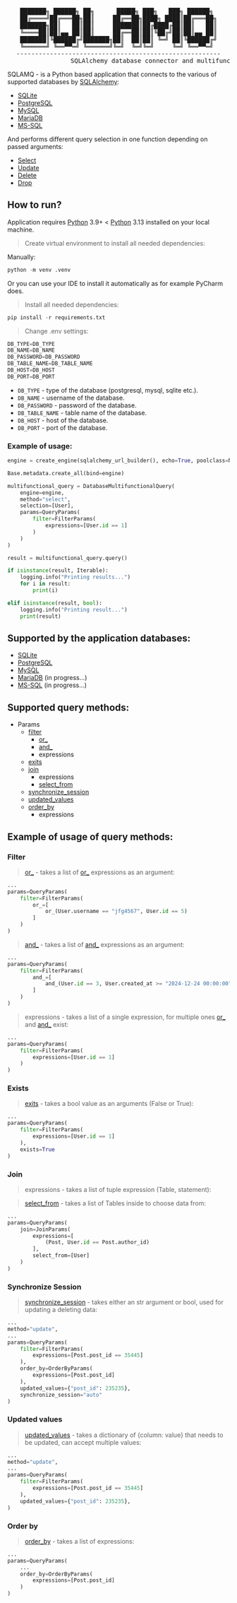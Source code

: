 <div align="center" dir="auto">
<pre>
███████╗ ██████╗ ██╗      █████╗ ███╗   ███╗ ██████╗ 
██╔════╝██╔═══██╗██║     ██╔══██╗████╗ ████║██╔═══██╗
███████╗██║   ██║██║     ███████║██╔████╔██║██║   ██║
╚════██║██║▄▄ ██║██║     ██╔══██║██║╚██╔╝██║██║▄▄ ██║
███████║╚██████╔╝███████╗██║  ██║██║ ╚═╝ ██║╚██████╔╝
╚══════╝ ╚══▀▀═╝ ╚══════╝╚═╝  ╚═╝╚═╝     ╚═╝ ╚══▀▀═╝ 
-------------------------------------------------------
                 SQLAlchemy database connector and multifunction query                 
</pre>
</div>

SQLAMQ - is a Python based application that connects to the various of supported databases by [SQLAlchemy](https://www.sqlalchemy.org/): 

- [SQLite](https://www.sqlite.org/)
- [PostgreSQL](https://www.postgresql.org/)
- [MySQL](https://www.mysql.com/)
- [MariaDB](https://mariadb.org/)
- [MS-SQL](https://www.microsoft.com/en-ca/sql-server/sql-server-downloads)

And performs different query selection in one function depending on passed arguments:

- [Select](https://docs.sqlalchemy.org/en/20/tutorial/data_select.html)
- [Update](https://docs.sqlalchemy.org/en/20/core/dml.html#sqlalchemy.sql.expression.update)
- [Delete](https://docs.sqlalchemy.org/en/20/core/dml.html#sqlalchemy.sql.expression.delete)
- [Drop](https://docs.sqlalchemy.org/en/20/core/metadata.html#sqlalchemy.schema.Table.drop)

## How to run?

Application requires [Python](https://www.python.org/downloads/) 3.9+ < [Python](https://www.python.org/) 3.13 installed on your local machine.

> Create virtual environment to install all needed dependencies:

Manually:

```python
python -m venv .venv
```

Or you can use your IDE to install it automatically as for example PyCharm does.

> Install all needed dependencies:

```python
pip install -r requirements.txt
```

> Change .env settings:

```python
DB_TYPE=DB_TYPE
DB_NAME=DB_NAME
DB_PASSWORD=DB_PASSWORD
DB_TABLE_NAME=DB_TABLE_NAME
DB_HOST=DB_HOST
DB_PORT=DB_PORT
```

- `DB_TYPE` - type of the database (postgresql, mysql, sqlite etc.).
- `DB_NAME` - username of the database.
- `DB_PASSWORD` - password of the database.
- `DB_TABLE_NAME` - table name of the database.
- `DB_HOST` - host of the database.
- `DB_PORT` - port of the database.

### Example of usage:

```python
engine = create_engine(sqlalchemy_url_builder(), echo=True, poolclass=NullPool)

Base.metadata.create_all(bind=engine)

multifunctional_query = DatabaseMultifunctionalQuery(
    engine=engine,
    method="select",
    selection=[User],
    params=QueryParams(
        filter=FilterParams(
            expressions=[User.id == 1]
        )
    )
)

result = multifunctional_query.query()

if isinstance(result, Iterable):
    logging.info("Printing results...")
    for i in result:
        print(i)

elif isinstance(result, bool):
    logging.info("Printing result...")
    print(result)
```

## Supported by the application databases:

- [SQLite](https://www.sqlite.org/)
- [PostgreSQL](https://www.postgresql.org/)
- [MySQL](https://www.mysql.com/)
- [MariaDB](https://mariadb.org/) (in progress...)
- [MS-SQL](https://www.microsoft.com/en-ca/sql-server/sql-server-downloads) (in progress...)

## Supported query methods:

- Params
  - [filter](https://docs.sqlalchemy.org/en/14/orm/query.html#sqlalchemy.orm.Query.filter)
    - [or_](https://docs.sqlalchemy.org/en/20/core/sqlelement.html#sqlalchemy.sql.expression.or_)
    - [and_](https://docs.sqlalchemy.org/en/20/core/sqlelement.html#sqlalchemy.sql.expression.and_)
    - expressions
  - [exits](https://docs.sqlalchemy.org/en/20/orm/queryguide/query.html#sqlalchemy.orm.Query.exists)
  - [join](https://docs.sqlalchemy.org/en/20/orm/queryguide/api.html#sqlalchemy.orm.join)
    - expressions
    - [select_from](https://docs.sqlalchemy.org/en/20/orm/queryguide/query.html#sqlalchemy.orm.Query.select_from)
  - [synchronize_session](https://docs.sqlalchemy.org/en/20/orm/queryguide/dml.html#selecting-a-synchronization-strategy)
  - [updated_values](https://docs.sqlalchemy.org/en/20/orm/queryguide/query.html#sqlalchemy.orm.Query.update.params.values)
  - [order_by](https://docs.sqlalchemy.org/en/20/core/selectable.html#sqlalchemy.sql.expression.Select.order_by)
    - expressions

## Example of usage of query methods:

### Filter

> [or_](https://docs.sqlalchemy.org/en/20/core/sqlelement.html#sqlalchemy.sql.expression.or_) - takes a list of [or_](https://docs.sqlalchemy.org/en/20/core/sqlelement.html#sqlalchemy.sql.expression.or_) expressions as an argument:

```python
...
params=QueryParams(
    filter=FilterParams(
        or_=[
            or_(User.username == "jfg4567", User.id == 5)
        ]
    )
)
```

> [and_](https://docs.sqlalchemy.org/en/20/core/sqlelement.html#sqlalchemy.sql.expression.and_) - takes a list of [and_](https://docs.sqlalchemy.org/en/20/core/sqlelement.html#sqlalchemy.sql.expression.and_) expressions as an argument:

```python
...
params=QueryParams(
    filter=FilterParams(
        and_=[
            and_(User.id == 3, User.created_at >= "2024-12-24 00:00:00")
        ]
    )
)
```

> expressions - takes a list of a single expression, for multiple ones [or_](https://docs.sqlalchemy.org/en/20/core/sqlelement.html#sqlalchemy.sql.expression.or_) and [and_](https://docs.sqlalchemy.org/en/20/core/sqlelement.html#sqlalchemy.sql.expression.and_) exist:

```python
...
params=QueryParams(
    filter=FilterParams(
        expressions=[User.id == 1]
    )
)
```

### Exists

> [exits](https://docs.sqlalchemy.org/en/20/orm/queryguide/query.html#sqlalchemy.orm.Query.exists) - takes a bool value as an arguments (False or True):

```python
...
params=QueryParams(
    filter=FilterParams(
        expressions=[User.id == 1]
    ),
    exists=True
)
```

### Join

> expressions - takes a list of tuple expression (Table, statement):

> [select_from](https://docs.sqlalchemy.org/en/20/orm/queryguide/query.html#sqlalchemy.orm.Query.select_from) - takes a list of Tables inside to choose data from:

```python
...
params=QueryParams(
    join=JoinParams(
        expressions=[
            (Post, User.id == Post.author_id)
        ],
        select_from=[User]
    )
)
```

### Synchronize Session

> [synchronize_session](https://docs.sqlalchemy.org/en/20/orm/queryguide/dml.html#selecting-a-synchronization-strategy) - takes either an str argument or bool, used for updating a deleting data:

```python
...
method="update",
...
params=QueryParams(
    filter=FilterParams(
        expressions=[Post.post_id == 35445]
    ),
    order_by=OrderByParams(
        expressions=[Post.post_id]
    ),
    updated_values={"post_id": 235235},
    synchronize_session="auto"
)
```

### Updated values

> [updated_values](https://docs.sqlalchemy.org/en/20/orm/queryguide/query.html#sqlalchemy.orm.Query.update.params.values) - takes a dictionary of {column: value} that needs to be updated, can accept multiple values:

```python
...
method="update",
...
params=QueryParams(
    filter=FilterParams(
        expressions=[Post.post_id == 35445]
    ),
    updated_values={"post_id": 235235},
)
```

### Order by

> [order_by](https://docs.sqlalchemy.org/en/20/core/selectable.html#sqlalchemy.sql.expression.Select.order_by) - takes a list of expressions:

```python
...
params=QueryParams(
    ...
    order_by=OrderByParams(
        expressions=[Post.post_id]
    )
)
```
